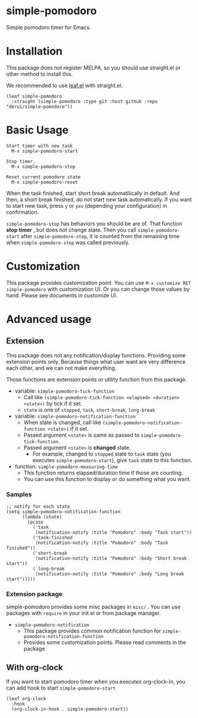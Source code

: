 # simple-pomodoro
Simple pomodoro timer for Emacs.

# Installation
This package does not register MELPA, so you should use straight.el or other method to install this.

We recommended to use [leaf.el](https://github.com/conao3/leaf.el) with straight.el.

```emacs-lisp
(leaf simple-pomodoro
  :straight (simple-pomodoro :type git :host github :repo "derui/simple-pomodoro"))
```

# Basic Usage
```
Start timer with new task
  M-x simple-pomodoro-start

Stop timer.
  M-x simple-pomodoro-stop
  
Reset current pomodoro state
  M-x simple-pomodoro-reset
```

When the task finished, start short break automatilically in default. And then, a short break finished, do not start new task automatically. If you want to start new task, press `y` or `yes` (depending your configuration) in confirmation.

`simple-pomodoro-stop` has behaviors you should be are of. That function **stop timer** , but does not change state. Then you call `simple-pomodoro-start` after `simple-pomodoro-stop`, it is counted from the remaining time when `simple-pomodoro-stop` was called previously.

# Customization
This package provides customization point. You can use `M-x customize RET simple-pomodoro` with customization UI. Or you can change those values by hand.
Please see documents in customize UI.

# Advanced usage

## Extension
This package does not any notification/display functions. Providing some extension points only. Because things what user want are very difference each other, and we can not make everything.

Those functions are extension points or utility function from this package.

- variable: `simple-pomodoro-tick-function`
  - Call like `(simple-pomodoro-tick-function <elapsed> <duration> <state>)` by tick if it set.
  - `state` is one of `stopped`, `task`, `short-break`, `long-break`
- variable: `simple-pomodoro-notification-function`
  - When state is changed, call like `(simple-pomodoro-notification-function <state>)` if it set.
  - Passed argument `<state>` is same as passed to `simple-pomodoro-tick-function`.
  - Passed argument `<state>` is **changed** state.
    - For example, changed to `stopped` state to `task` state (you executes `simple-pomodoro-start`), give `task` state to this function.
- function: `simple-pomodoro-measuring-time`
  - This function returns elapsed/duration time if those are counting.
  - You can use this function to display or do something what you want.
  
  
### Samples

```emacs-lisp
;; notify for each state
(setq simple-pomodoro-notification-function 
      (lambda (state) 
        (pcase 
          ('task
           (notification-notify :title "Pomodoro" :body "Task start"))
          ('task-finished
           (notification-notify :title "Pomodoro" :body "Task finished"))
          ('short-break
           (notification-notify :title "Pomodoro" :body "Short break start"))
          (`long-break
           (notification-notify :title "Pomodoro" :body "Long break start")))))
```

### Extension package ###
simple-pomodoro provides some misc packages in `misc/` . You can use packages with `require` in your init.el or from package manager.

- `simple-pomodoro-notification`
  - This package provides common notification function for `simple-pomodoro-notification-function`
  - Provides some customization points. Please read comments in the package


## With org-clock
If you want to start pomodoro timer when you executes org-clock-in, you can add hook to start `simple-pomodoro-start` 

```emacs-lisp
(leaf org-clock
  :hook
  (org-clock-in-hook . simple-pomodoro-start))
```
